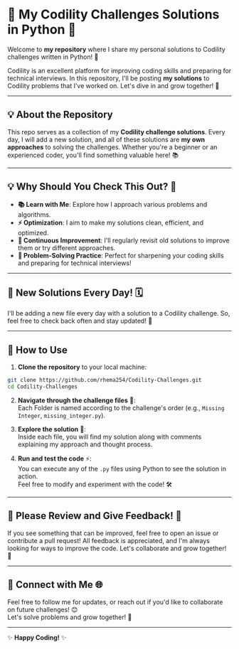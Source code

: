 # 🚀 My Codility Challenges Solutions in Python 🐍

Welcome to **my repository** where I share my personal solutions to Codility challenges written in Python! 🌟

Codility is an excellent platform for improving coding skills and preparing for technical interviews. In this repository, I'll be posting **my solutions** to Codility problems that I’ve worked on. Let's dive in and grow together! 🚀

---

## 💡 About the Repository

This repo serves as a collection of my **Codility challenge solutions**. Every day, I will add a new solution, and all of these solutions are **my own approaches** to solving the challenges. Whether you're a beginner or an experienced coder, you'll find something valuable here! 📚

---

## 💡 Why Should You Check This Out? 🤔

- **📚 Learn with Me**: Explore how I approach various problems and algorithms.  
- **⚡ Optimization**: I aim to make my solutions clean, efficient, and optimized.  
- **🔄 Continuous Improvement**: I'll regularly revisit old solutions to improve them or try different approaches.  
- **🎯 Problem-Solving Practice**: Perfect for sharpening your coding skills and preparing for technical interviews!  

---

## 📅 New Solutions Every Day! 🗓️

I'll be adding a new file every day with a solution to a Codility challenge. So, feel free to check back often and stay updated! 🔄

---

## 🚀 How to Use

1. **Clone the repository** to your local machine:

```bash
git clone https://github.com/rhema254/Codility-Challenges.git
cd Codility-Challenges
```

2. **Navigate through the challenge files** 📂:  
   Each Folder is named according to the challenge's order (e.g., `Missing Integer`, `missing_integer.py`).

3. **Explore the solution** 📝:  
   Inside each file, you will find my solution along with comments explaining my approach and thought process.

4. **Run and test the code** ⚡:  
   You can execute any of the `.py` files using Python to see the solution in action.  
   Feel free to modify and experiment with the code! 🛠️

---

## 📢 Please Review and Give Feedback! 💬

If you see something that can be improved, feel free to open an issue or contribute a pull request! All feedback is appreciated, and I'm always looking for ways to improve the code. Let's collaborate and grow together! 🤝

---

## 🔗 Connect with Me 🌐

Feel free to follow me for updates, or reach out if you'd like to collaborate on future challenges! 😊  
Let's solve problems and grow together! 🚀

---

✨ **Happy Coding!** ✨  

